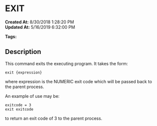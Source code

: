 # EXIT

**Created At:** 8/30/2018 1:28:20 PM  
**Updated At:** 5/16/2019 6:32:00 PM  

**Tags:**
<badge text='program profiling' vertical='middle' />

## Description

This command exits the executing program. It takes the form:

```
exit {expression}
```

where expression is the NUMERIC exit code which will be passed back to the parent process.

An example of use may be:

```
exitcode = 3
exit exitcode
```

to return an exit code of 3 to the parent process.
